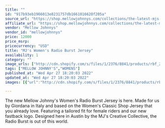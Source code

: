```yaml
---
title: ""
id: "917b93eb1966013e8231757db1661016620f205a"
source_url: "https://shop.mellowjohnnys.com/collections/the-latest-mjs-gear/products/mjs-womens-radio-burst-jersey"
affiliate_url: "https://shop.mellowjohnnys.com/collections/the-latest-mjs-gear/products/mjs-womens-radio-burst-jersey"
vendor: "Mellow Johnnys"
vendor_id: "mellowjohnnys"
price: 12000
price_msrp: 
pricecurrency: "USD"
title: "MJ's Women's Radio Burst Jersey"
availability: 1
category: ""
image_urls: ["http://cdn.shopify.com/s/files/1/2376/8841/products/rbf_2d27caaf-3bc1-43e1-969c-bde7cc3d08ed_1200x1200.png?v=1647547890","http://cdn.shopify.com/s/files/1/2376/8841/products/rbb2_0702ab09-28a3-4fb6-864e-875fda92fc28_1200x1200.png?v=1647547894"]
tags: ["MELLOW JOHNNY'S","WOMENS"]
published_at: "Wed Apr 27 18:20:03 2022"
updated_at: "Wed Apr 27 18:20:03 2022"
images: [{"url":"http://cdn.shopify.com/s/files/1/2376/8841/products/rbf_2d27caaf-3bc1-43e1-969c-bde7cc3d08ed_1200x1200.png?v=1647547890","path":"full/21c44671c559816963754bdbbeea146b95e46379.jpg","checksum":"816629e291cb49494dde36453697079f","status":"downloaded"},{"url":"http://cdn.shopify.com/s/files/1/2376/8841/products/rbb2_0702ab09-28a3-4fb6-864e-875fda92fc28_1200x1200.png?v=1647547894","path":"full/b8ff332864039be90fbe7b06ea0eb080f10979a4.jpg","checksum":"a1cfc6833023291d8bfc29970bf9dd80","status":"downloaded"}]

---
```

The new Mellow Johnny's Women's Radio Burst Jersey is here. Made for us by Giordana in Italy and based on the Women's Classic Shop Jersey that you already love. Featuring a tailored fit for female riders <span data-mce-fragment="1">and our new fastback logo</span>. Designed here in Austin by the MJ's Creative Collective, the Radio Burst is out of this world.